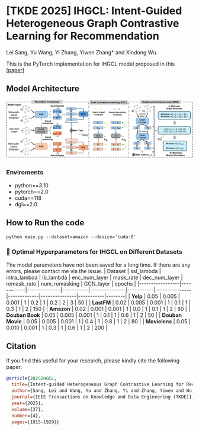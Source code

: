# [TKDE 2025] IHGCL: Intent-Guided Heterogeneous Graph Contrastive Learning for Recommendation
Lei Sang, Yu Wang, Yi Zhang, Yiwen Zhang* and Xindong Wu. 

This is the PyTorch implementation for IHGCL model proposed in this [[paper]](https://ieeexplore.ieee.org/document/10857594)


## Model Architecture
<img src='model_IHGCL.png' />

### Enviroments
- python==3.10
- pytorch==2.0
- cuda==118
- dgl==2.0
## How to Run the code
```
python main.py --dataset=amazon --device='cuda:0'
```
### 🔧 Optimal Hyperparameters for IHGCL on Different Datasets
The model parameters have not been saved for a long time. If there are any errors, please contact me via the issue.
| Dataset         | ssl_lambda | intra_lambda | ib_lambda | enc_num_layer | mask_rate | dec_num_layer | remask_rate | num_remasking | GCN_layer | epochs |
|-----------------|------------|--------------|-----------|---------------|-----------|---------------|-------------|---------------|-----------|--------|
| **Yelp**         | 0.05       | 0.005        | 0.001     | 1         | 0.2        | 1         | 0.2          | 2           | 3          | 50     |
| **LastFM**       | 0.02       | 0.005        | 0.001     | 1         | 0.1        | 1         | 0.3          | 1           | 2          | 150    |
| **Amazon**       | 0.02       | 0.001        | 0.001     | 1         | 0.0        | 1         | 0.1          | 1           | 2          | 80     |
| **Douban Book**  | 0.05       | 0.005        | 0.001     | 1         | 0.1        | 1         | 0.6          | 1           | 2          | 50     |
| **Douban Movie** | 0.05       | 0.005        | 0.001     | 1         | 0.4        | 1         | 0.8          | 1           | 2          | 80     |
| **Movielens**    | 0.05       | 0.010        | 0.001     | 1         | 0.3        | 1         | 0.6          | 1           | 2          | 200    |

## Citation

If you find this useful for your research, please kindly cite the following paper:

```bibtex
@article{2025IHGCL,
  title={Intent-guided Heterogeneous Graph Contrastive Learning for Recommendation},
  author={Sang, Lei and Wang, Yu and Zhang, Yi and Zhang, Yiwen and Wu, Xindong},
  journal={IEEE Transactions on Knowledge and Data Engineering (TKDE)},
  year={2025},
  volume={37},
  number={4},
  pages={1915-1929}}
